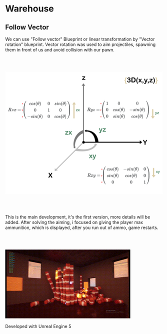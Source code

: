 # Warehouse
## Follow Vector
We can use "Follow vector" Blueprint or linear transformation by "Vector rotation" blueprint. Vector rotation was used to aim projectiles, spawning them in front of us and avoid collision with our pawn. 

<br/>
<br/>

![Linear transformation for aiming](/images/RMs_XYZ.png)

<br/>
<br/>

This is the main development, it's the first version, more details will be added. After solving the aiming, i focused on giving the player max ammunition, which is displayed, after you run out of ammo, game restarts.

<br/>
<br/>

![First Version of The Warehouse](/images/FirstVersion.gif)

Developed with Unreal Engine 5

